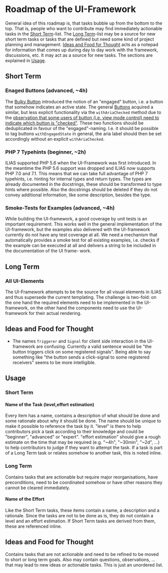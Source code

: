# Roadmap of the UI-Framework

General idea of this roadmap is, that tasks bubble up from the bottom to the top.
That is, people who want to contribute may find immediately actionable tasks in
the [Short Term](#short-term)-list. The [Long Term](#long-term)-list may be a
source for new short term tasks or tasks that are defined but need some kind of
project planning and management. [Ideas and Food for Thought](#ideas-and-food-for-thought)
acts as a notepad for information that comes up during day to day work with the
framework, discussions, etc. It may act as a source for new tasks. The sections
are explained in [Usage](#usage).

## Short Term

### Enaged Buttons (advanced, ~4h)

The [Bulky Button](https://github.com/ILIAS-eLearning/ILIAS/blob/trunk/src/UI/Component/Button/Bulky.php)
introduced the notion of an "engaged" button, i.e. a button that somehow indicates
an active state. The general [Buttons](https://github.com/ILIAS-eLearning/ILIAS/blob/trunk/src/UI/Component/Button/Button.php)
acquired a similar, but less explicit functionality via the `withAriaChecked` method
due to the [observation that some users of button (i.e. view mode control) need to
indicate which button is "checked"](https://github.com/ILIAS-eLearning/ILIAS/pull/567).
These two functions should be deduplicated in favour of the "engaged"-naming. I.e. it
should be possible to tag buttons `withEngagedState` in general, the aria label should then
be set accordingly without an explicit `withAriaChecked`.

### PHP 7 Typehints (beginner, ~2h)

ILIAS supported PHP 5.6 when the UI-Framework was first introduced. In the meantime
the PHP 5.6 support was dropped and ILIAS now supports PHP 7.0 and 7.1. This means
that we can take full advantage of PHP 7 typehints, i.e. hinting for internal types
and return types. The types are already documented in the docstrings, these should
be transformed to type hints where possible. Also the docstrings should be deleted
if they do not convey additional information, like some description, besides the
type.

### Smoke-Tests for Examples (advanced, ~4h)

While building the UI-framework, a good coverage by unit tests is an important
requirement. This works well in the general implementation of the UI-framework,
but the examples also delivered with the UI-framework currently do not have any
test coverage at all. We need a mechanism that automatically provides a smoke
test for all existing examples, i.e. checks if the example can be executed at
all and delivers a string to be included in the documentation of the UI frame-
work.


## Long Term

### All UI-Elements

The UI-Framework attempts to be the source for all visual elements in ILIAS and
thus supersede the current templating. The challenge is two-fold: on the one hand
the required elements need to be implemented in the UI-framework, on the other
hand the components need to use the UI-framework for their actual rendering. 

## Ideas and Food for Thought

* The names `Triggerer` and `Signal` for client side interaction in the UI-framework
  are confusing. Currently a valid sentence would be "the button triggers click on
  some registered signals". Being able to say something like "the button sends a
  click-signal to some registered receivers" seems to be more intelligible.

## Usage

### Short Term

#### Name of the Task (level,effort estimation)

Every item has a name, contains a description of what should be done and some
rationale about why it should be done. The name should be unique to make it
possible to reference the task by it. "level" is there to help contributors
pick a task according to their knowledge and could be "beginner", "advanced" or
"expert". "effort estimation" should give a rough estimate on the time that may
be required (e.g. "~4h", "~30min", "~2d", ...) to help contributors to judge
if they want to attempt the task. If a task is part of a Long Term task or relates
somehow to another task, this is noted inline.

### Long Term

Contains tasks that are actionable but require major reorganisations, have
preconditions, need to be coordinated somehow or have other reasons they cannot
be cleared immediately.

#### Name of the Effort

Like the Short Term tasks, these items contain a name, a description and a rationale.
Since the tasks are not to be done as is, they do not contain a level and an effort
estimation. If Short Term tasks are derived from them, these are referenced inline.

## Ideas and Food for Thought

Contains tasks that are not actionable and need to be refined to be moved to short
or long term goals. Also may contain questions, observations, ... that may lead to
new ideas or actionable tasks. This is just an unordered list.
